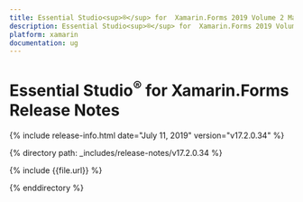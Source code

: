 ```yaml
---
title: Essential Studio<sup>®</sup> for  Xamarin.Forms 2019 Volume 2 Main release Release Notes  
description: Essential Studio<sup>®</sup> for  Xamarin.Forms 2019 Volume 2 Main release Release Notes  
platform: xamarin
documentation: ug
---
```


# Essential Studio<sup>®</sup> for  Xamarin.Forms  Release Notes  

{% include release-info.html date="July 11, 2019"  version="v17.2.0.34" %} 


{% directory path: _includes/release-notes/v17.2.0.34 %}

{% include {{file.url}} %}

{% enddirectory %}